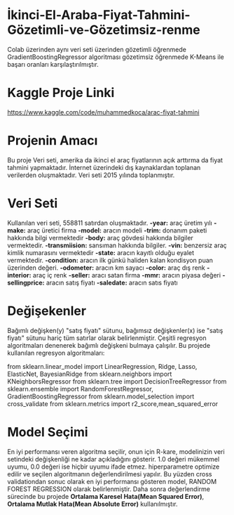 # İkinci-El-Araba-Fiyat-Tahmini-Gözetimli-ve-Gözetimsiz-renme
Colab üzerinden aynı veri seti üzerinden gözetimli öğrenmede GradientBoostingRegressor algoritması gözetimsiz öğrenmede K-Means ile başarı oranları karşılaştırılmıştır.

# Kaggle Proje Linki
https://www.kaggle.com/code/muhammedkoca/arac-fiyat-tahmini

# Projenin Amacı
Bu proje Veri seti, amerika da ikinci el araç fiyatlarının açık arttırma da fiyat tahmini yapmaktadır. İnternet üzerindeki dış kaynaklardan toplanan verilerden oluşmaktadır. Veri seti 2015 yılında toplanmıştır.

# Veri Seti
Kullanılan veri seti, 558811 satırdan oluşmaktadır.
**-year:** araç üretim yılı
**-make:** araç üretici firma
**-model:** aracın modeli
**-trim:** donanım paketi hakkında bilgi vermektedir
**-body:** araç gövdesi hakkında bilgiler vermektedir.
**-transmiision:** sansıman hakkında bilgiler.
**-vin:** benzersiz araç kimlik numarasını vermektedir
**-state:** aracın kayıtlı olduğu eyalet vermektedir.
**-condition:** aracın ilk günkü haliden kalan kondisyon puan üzerinden değeri.
**-odometer:** aracın km sayacı
**-color:** araç dış renk
**-interior:** araç iç renk
**-seller:** aracı satan firma
**-mmr:** aracın piyasa değeri
**-sellingprice:** aracın satış fiyatı
**-saledate:** aracın satıs fiyatı

# Değişekenler
Bağımlı değişken(y) "satış fiyatı" sütunu, bağımsız değişkenler(x) ise "satış fiyatı" sütunu hariç tüm satırlar olarak belirlenmiştir. Çeşitli regresyon algoritmaları denenerek bağımlı değişkeni bulmaya çalışılır. Bu projede kullanılan regresyon algoritmaları:

from sklearn.linear_model import LinearRegression, Ridge, Lasso, ElasticNet, BayesianRidge
from sklearn.neighbors import KNeighborsRegressor
from sklearn.tree import DecisionTreeRegressor
from sklearn.ensemble import RandomForestRegressor, GradientBoostingRegressor
from sklearn.model_selection import cross_validate
from sklearn.metrics import r2_score,mean_squared_error

# Model Seçimi
En iyi performansı veren algoritma seçilir, onun için R-kare, modelinizin veri setindeki değişkenliği ne kadar açıkladığını gösterir. 1.0 değeri mükemmel uyumu, 0.0 değeri ise hiçbir uyumu ifade etmez. hiperparametre optimize edilir ve seçilen algoritmanın değerlendirilmesi yapılır. Bu yüzden cross validationdan sonuc olarak en iyi performansı gösteren model, RANDOM FOREST REGRESSION olarak belirlenmiştir. Daha sonra değerlendirme sürecinde bu projede **Ortalama Karesel Hata(Mean Squared Error)**, **Ortalama Mutlak Hata(Mean Absolute Error)** kullanılmıştır.
